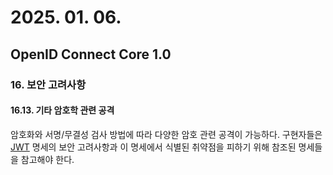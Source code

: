 # 2025. 01. 06.

## OpenID Connect Core 1.0

### 16. 보안 고려사항

#### 16.13. 기타 암호학 관련 공격

암호화와 서명/무결성 검사 방법에 따라 다양한 암호 관련 공격이 가능하다. 구현자들은 [JWT][rfc-7519] 명세의 보안 고려사항과 이 명세에서 식별된 취약점을 피하기 위해 참조된 명세들을 참고해야 한다.



[rfc-7519]: https://www.rfc-editor.org/rfc/rfc7519.html